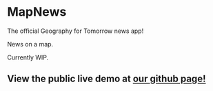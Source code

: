 # MapNews
The official Geography for Tomorrow news app!

News on a map.

Currently WIP.

## View the public live demo at [our github page!](http://geofortomorrow.github.io/mapnews/)